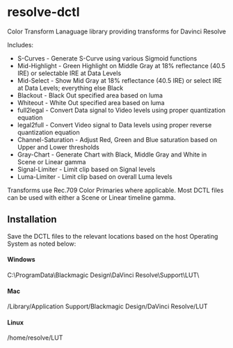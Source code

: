 # resolve-dctl
Color Transform Lanaguage library providing transforms for Davinci Resolve

Includes:

* S-Curves - Generate S-Curve using various Sigmoid functions
* Mid-Highlight - Green Highlight on Middle Gray at 18% reflectance (40.5 IRE) or selectable IRE at Data Levels
* Mid-Select - Show Mid Gray at 18% reflectance (40.5 IRE) or select IRE at Data Levels; everything else Black
* Blackout - Black Out specified area based on luma
* Whiteout - White Out specified area based on luma
* full2legal - Convert Data signal to Video levels using proper quantization equation
* legal2full - Convert Video signal to Data levels using proper reverse quantization equation
* Channel-Saturation - Adjust Red, Green and Blue saturation based on Upper and Lower thresholds
* Gray-Chart - Generate Chart with Black, Middle Gray and White in Scene or Linear gamma
* Signal-Limiter - Limit clip based on Signal levels
* Luma-Limiter - Limit clip based on overall Luma levels


Transforms use Rec.709 Color Primaries where applicable.
Most DCTL files can be used with either a Scene or Linear timeline gamma.


## Installation
Save the DCTL files to the relevant locations based on the host Operating System as noted below:

#### Windows
C:\ProgramData\Blackmagic Design\DaVinci Resolve\Support\LUT\

#### Mac
/Library/Application Support/Blackmagic Design/DaVinci Resolve/LUT

#### Linux
/home/resolve/LUT

